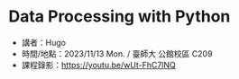 ﻿# Data Processing with Python
- 講者：Hugo
- 時間/地點：2023/11/13 Mon. / 臺師大 公館校區 C209
- 課程錄影：https://youtu.be/wUt-FhC7lNQ 